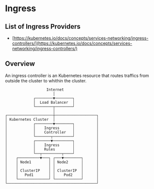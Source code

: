 # Ingress

## List of Ingress Providers
* [https://kubernetes.io/docs/concepts/services-networking/ingress-controllers/](https://kubernetes.io/docs/concepts/services-networking/ingress-controllers/)

## Overview
An ingress controller is an Kubernetes resource that routes traffics from outside the cluster to whithin the cluster.

```
                   Internet
                      │
             ┌────────▼────────┐
             │  Load Balancer  │
             └────────┬────────┘
                      │
┌─────────────────────┼───────────────────┐
│ Kubernetes Cluster  │                   │
│            ┌────────▼────────┐          │
│            │    Ingress      │          │
│            │    Controller   │          │
│            └───────┬─────────┘          │
│            ┌───────▼─────────┐          │
│            │    Ingress      │          │
│            │    Rules        │          │
│            └──┬─────────┬────┘          │
│    ┌──────────▼───┐ ┌───▼────────┐      │
│    │ Node1        │ │ Node2      │      │
│    │              │ │            │      │
│    │ ClusterIP    │ │ ClusterIP  │      │
│    │   Pod1       │ │    Pod2    │      │
│    └──────────────┘ └────────────┘      │
└─────────────────────────────────────────┘
```
